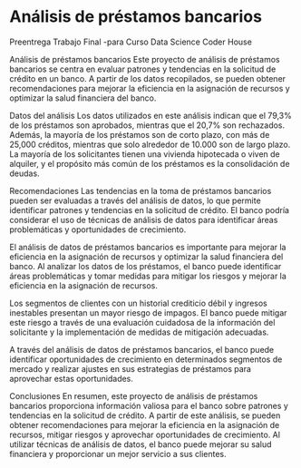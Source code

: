 # Análisis de préstamos bancarios
Preentrega Trabajo Final -para Curso Data Science Coder House 

Análisis de préstamos bancarios
Este proyecto de análisis de préstamos bancarios se centra en evaluar patrones y tendencias en la solicitud de crédito en un banco. A partir de los datos recopilados, se pueden obtener recomendaciones para mejorar la eficiencia en la asignación de recursos y optimizar la salud financiera del banco.

Datos del análisis
Los datos utilizados en este análisis indican que el 79,3% de los préstamos son aprobados, mientras que el 20,7% son rechazados. Además, la mayoría de los préstamos son de corto plazo, con más de 25,000 créditos, mientras que solo alrededor de 10.000 son de largo plazo. La mayoría de los solicitantes tienen una vivienda hipotecada o viven de alquiler, y el propósito más común de los préstamos es la consolidación de deudas.

Recomendaciones
Las tendencias en la toma de préstamos bancarios pueden ser evaluadas a través del análisis de datos, lo que permite identificar patrones y tendencias en la solicitud de crédito. El banco podría considerar el uso de técnicas de análisis de datos para identificar áreas problemáticas y oportunidades de crecimiento.

El análisis de datos de préstamos bancarios es importante para mejorar la eficiencia en la asignación de recursos y optimizar la salud financiera del banco. Al analizar los datos de los préstamos, el banco puede identificar áreas problemáticas y tomar medidas para mitigar los riesgos y mejorar la eficiencia en la asignación de recursos.

Los segmentos de clientes con un historial crediticio débil y ingresos inestables presentan un mayor riesgo de impagos. El banco puede mitigar este riesgo a través de una evaluación cuidadosa de la información del solicitante y la implementación de medidas de mitigación adecuadas.

A través del análisis de datos de préstamos bancarios, el banco puede identificar oportunidades de crecimiento en determinados segmentos de mercado y realizar ajustes en sus estrategias de préstamos para aprovechar estas oportunidades.

Conclusiones
En resumen, este proyecto de análisis de préstamos bancarios proporciona información valiosa para el banco sobre patrones y tendencias en la solicitud de crédito. A partir de este análisis, se pueden obtener recomendaciones para mejorar la eficiencia en la asignación de recursos, mitigar riesgos y aprovechar oportunidades de crecimiento. Al utilizar técnicas de análisis de datos, el banco puede mejorar su salud financiera y proporcionar un mejor servicio a sus clientes.

